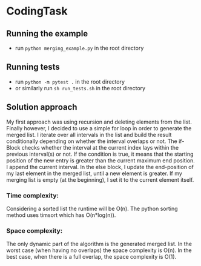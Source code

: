 # CodingTask

## Running the example
- run `python merging_example.py` in the root directory

## Running tests
- run `python -m pytest .` in the root directory
- or similarly run `sh run_tests.sh` in the root directory

## Solution approach
My first approach was using recursion and deleting elements from the list.
Finally however, I decided to use a simple for loop in order to generate the merged list.
I iterate over all intervals in the list and build the result conditionally depending on
whether the interval overlaps or not. The if-Block checks whether the interval at the current
index lays within the previous interval(s) or not. If the condition is true, it means that the 
starting position of the new entry is greater than the current maximum end position. I append
the current interval. In the else block, I update the end-position of my last element in the merged
list, until a new element is greater. If my merging list is empty (at the beginning), I set it to the
current element itself.

### Time complexity:
Considering a sorted list the runtime will be O(n). 
The python sorting method uses timsort which has O(n*log(n)).

### Space complexity:
The only dynamic part of the algorithm is the generated merged list.
In the worst case (when having no overlaps) the space complexity is O(n).
In the best case, when there is a full overlap, the space complexity is O(1).
